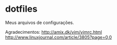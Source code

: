 dotfiles
========

Meus arquivos de configurações.

Agradecimentos:
http://amix.dk/vim/vimrc.html
http://www.linuxjournal.com/article/3805?page=0,0
